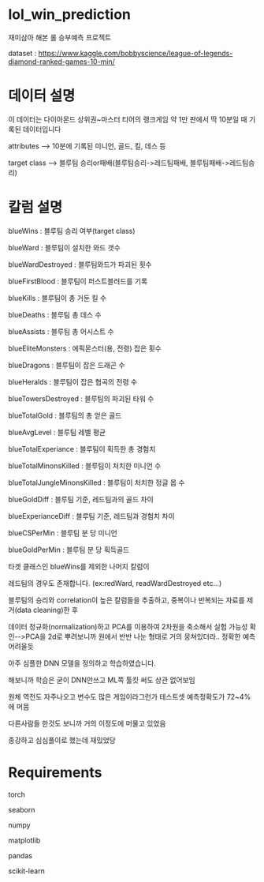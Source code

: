 # lol_win_prediction

재미삼아 해본 롤 승부예측 프로젝트

dataset : https://www.kaggle.com/bobbyscience/league-of-legends-diamond-ranked-games-10-min/

# 데이터 설명

이 데이터는 다이아몬드 상위권~마스터 티어의 랭크게임 약 1만 판에서 딱 10분일 때 기록된 데이터입니다

attributes --> 10분에 기록된 미니언, 골드, 킬, 데스 등

target class --> 블루팀 승리or패배(블루팀승리->레드팀패배, 블루팀패배->레드팀승리)



# 칼럼 설명

blueWins : 블루팀 승리 여부(target class)

blueWard : 블루팀이 설치한 와드 갯수

blueWardDestroyed : 블루팀와드가 파괴된 횟수

blueFirstBlood : 블루팀이 퍼스트블러드를 기록

blueKills : 블루팀이 총 거둔 킬 수

blueDeaths : 블루팀 총 데스 수

blueAssists : 블루팀 총 어시스트 수

blueEliteMonsters : 에픽몬스터(용, 전령) 잡은 횟수

blueDragons : 블루팀이 잡은 드래곤 수

blueHeralds : 블루팀이 잡은 협곡의 전령 수

blueTowersDestroyed : 블루팀의 파괴된 타워 수

blueTotalGold : 블루팀의 총 얻은 골드

blueAvgLevel : 블루팀 레벨 평균

blueTotalExperiance : 블루팀이 획득한 총 경험치

blueTotalMinonsKilled : 블루팀이 처치한 미니언 수

blueTotalJungleMinonsKilled : 블루팀이 처치한 정글 몹 수

blueGoldDiff : 블루팀 기준, 레드팀과의 골드 차이

blueExperianceDiff : 블루팀 기준, 레드팀과 경험치 차이

blueCSPerMin : 블루팀 분 당 미니언

blueGoldPerMin : 블루팀 분 당 획득골드



타겟 클래스인 blueWins를 제외한 나머지 칼럼이

레드팀의 경우도 존재합니다. (ex:redWard, readWardDestroyed etc...)



블루팀의 승리와 correlation이 높은 칼럼들을 추출하고, 중복이나 반복되는 자료를 제거(data cleaning)한 후

데이터 정규화(normalization)하고 PCA를 이용하여 2차원을 축소해서 실험 가능성 확인-->PCA을 2d로 뿌려보니까 원에서 반반 나눈 형태로 거의 뭉쳐있더라.. 정확한 예측 어려울듯

아주 심플한 DNN 모델을 정의하고 학습하였습니다.

해보니까 학습은 굳이 DNN안쓰고 ML쪽 툴킷 써도 상관 없어보임



원체 역전도 자주나오고 변수도 많은 게임이라그런가 테스트셋 예측정확도가 72~4%에 머뭄

다른사람들 한것도 보니까 거의 이정도에 머물고 있었음



종강하고 심심풀이로 했는데 재밌었당



# Requirements

torch

seaborn

numpy

matplotlib

pandas

scikit-learn


